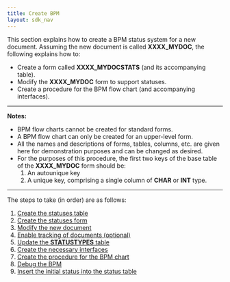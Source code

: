 ```yaml
---
title: Create BPM
layout: sdk_nav
---
```


This section explains how to create a BPM status system for a new
document. Assuming the new document is called **XXXX_MYDOC**, the
following explains how to:

-   Create a form called **XXXX_MYDOCSTATS** (and its accompanying
    table).
-   Modify the **XXXX_MYDOC** form to support statuses.
-   Create a procedure for the BPM flow chart (and accompanying
    interfaces).

------------------------------------------------------------------------

**Notes:**

-   BPM flow charts cannot be created for standard forms.
-   A BPM flow chart can only be created for an upper-level form.
-   All the names and descriptions of forms, tables, columns, etc. are
    given here for demonstration purposes and can be changed as desired.
-   For the purposes of this procedure, the first two keys of the base
    table of the **XXXX_MYDOC** form should be:
    1.  An autounique key
    2.  A unique key, comprising a single column of **CHAR** or **INT**
        type.

------------------------------------------------------------------------

The steps to take (in order) are as follows:

1.  [Create the statuses table](Creating_the_Statuses_Table "wikilink")
2.  [Create the statuses form](Creating_the_Statuses_Form "wikilink")
3.  [Modify the new document](Modifying_the_New_Document "wikilink")
4.  [Enable tracking of documents
    (optional)](Enabling_Document_Tracking "wikilink")
5.  [Update the **STATUSTYPES**
    table](Updating_the_STATUSTYPES_Table "wikilink")
6.  [Create the necessary
    interfaces](Creating_the_Necessary_Interfaces "wikilink")
7.  [Create the procedure for the BPM
    chart](Creating_the_Procedure_for_the_BPM_Chart "wikilink")
8.  [Debug the BPM](Debugging_the_BPM "wikilink")
9.  [Insert the initial status into the status
    table](Inserting_the_Initial_Status_into_the_Status_Table "wikilink")
